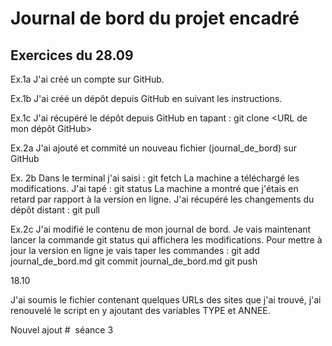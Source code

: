 # Journal de bord du projet encadré

## Exercices du 28.09

Ex.1a 
J'ai créé un compte sur GitHub.

Ex.1b
J'ai créé un dépôt depuis GitHub en suivant les instructions.

Ex.1c 
J'ai récupéré le dépôt depuis GitHub en tapant :
git clone <URL de mon dépôt GitHub>

Ex.2a
J'ai ajouté et commité un nouveau fichier (journal_de_bord) sur GitHub

Ex. 2b
Dans le terminal j'ai saisi :
git fetch
La machine a téléchargé les modifications. J'ai tapé :
git status
La machine a montré que j'étais en retard par rapport à la version en ligne.
J'ai récupéré les changements du dépôt distant :
git pull

Ex.2c
J'ai modifié le contenu de mon journal de bord.
Je vais maintenant lancer la commande git status qui affichera les modifications.
Pour mettre à jour la version en ligne je vais taper les commandes :
git add journal_de_bord.md
git commit journal_de_bord.md
git push


18.10

J'ai soumis le fichier contenant quelques URLs des sites que j'ai trouvé,
j'ai renouvelé le script en y ajoutant des variables TYPE et ANNEE.

Nouvel ajout #  séance 3

